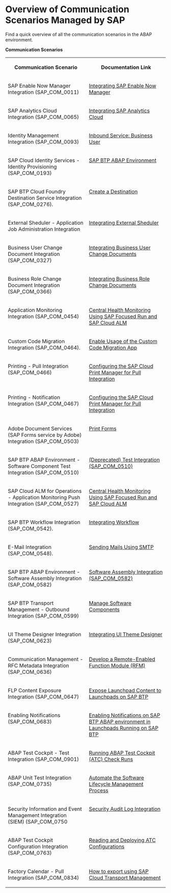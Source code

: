 <!-- loio2d16f49f1b0c4da096e0aacd8409e75b -->

# Overview of Communication Scenarios Managed by SAP

Find a quick overview of all the communication scenarios in the ABAP environment.

**Communication Scenarios**


<table>
<tr>
<th valign="top">

Communication Scenario

</th>
<th valign="top">

Documentation Link

</th>
</tr>
<tr>
<td valign="top">

SAP Enable Now Manager Integration \(SAP\_COM\_0011\)

</td>
<td valign="top">

[Integrating SAP Enable Now Manager](integrating-sap-enable-now-manager-31e1299.md)

</td>
</tr>
<tr>
<td valign="top">

SAP Analytics Cloud Integration \(SAP\_COM\_0065\)

</td>
<td valign="top">

[Integrating SAP Analytics Cloud](integrating-sap-analytics-cloud-587aec4.md)

</td>
</tr>
<tr>
<td valign="top">

Identity Management Integration \(SAP\_COM\_0093\)

</td>
<td valign="top">

[Inbound Service: Business User](../30-development/inbound-service-business-user-a631f4e.md)

</td>
</tr>
<tr>
<td valign="top">

SAP Cloud Identity Services - Identity Provisioning \(SAP\_COM\_0193\)

</td>
<td valign="top">

[SAP BTP ABAP Environment](https://help.sap.com/viewer/f48e822d6d484fa5ade7dda78b64d9f5/Cloud/en-US/e763123cbba9418d99a43b72c9783c60.html)

</td>
</tr>
<tr>
<td valign="top">

SAP BTP Cloud Foundry Destination Service Integration \(SAP\_COM\_0276\).

</td>
<td valign="top">

[Create a Destination](../30-development/create-a-destination-3fa7934.md)

</td>
</tr>
<tr>
<td valign="top">

External Sheduler - Application Job Administration Integration

</td>
<td valign="top">

[Integrating External Sheduler](https://help.sap.com/docs/btp/sap-business-technology-platform/integrating-external-scheduler?state=DRAFT)

</td>
</tr>
<tr>
<td valign="top">

Business User Change Document Integration \(SAP\_COM\_0327\)

</td>
<td valign="top">

[Integrating Business User Change Documents](../30-development/integrating-business-user-change-documents-624988e.md)

</td>
</tr>
<tr>
<td valign="top">

Business Role Change Document Integration \(SAP\_COM\_0366\)

</td>
<td valign="top">

[Integrating Business Role Change Documents](../30-development/integrating-business-role-change-documents-6426828.md)

</td>
</tr>
<tr>
<td valign="top">

Application Monitoring Integration \(SAP\_COM\_0454\)

</td>
<td valign="top">

[Central Health Monitoring Using SAP Focused Run and SAP Cloud ALM](central-health-monitoring-using-sap-focused-run-and-sap-cloud-alm-8d6e2e7.md)

</td>
</tr>
<tr>
<td valign="top">

Custom Code Migration Integration \(SAP\_COM\_0464\).

</td>
<td valign="top">

[Enable Usage of the Custom Code Migration App](enable-usage-of-the-custom-code-migration-app-34f67ed.md)

</td>
</tr>
<tr>
<td valign="top">

Printing - Pull Integration \(SAP\_COM\_0466\)

</td>
<td valign="top">

[Configuring the SAP Cloud Print Manager for Pull Integration](https://help.sap.com/docs/btp/sap-business-technology-platform/configuring-sap-cloud-print-manager-for-pull-integration?version=Cloud)

</td>
</tr>
<tr>
<td valign="top">

Printing - Notification Integration \(SAP\_COM\_0467\)

</td>
<td valign="top">

[Configuring the SAP Cloud Print Manager for Pull Integration](https://help.sap.com/docs/btp/sap-business-technology-platform/configuring-sap-cloud-print-manager-for-pull-integration?state=DRAFT&q=SAP_COM_0466)

</td>
</tr>
<tr>
<td valign="top">

Adobe Document Services \(SAP Forms service by Adobe\) Integration \(SAP\_COM\_0503\)

</td>
<td valign="top">

[Print Forms](../30-development/print-forms-959664f.md)

</td>
</tr>
<tr>
<td valign="top">

SAP BTP ABAP Environment - Software Component Test Integration \(SAP\_COM\_0510\)

</td>
<td valign="top">

[\(Deprecated\) Test Integration \(SAP\_COM\_0510\)](../30-development/deprecated-test-integration-sap-com-0510-b04a9ae.md)

</td>
</tr>
<tr>
<td valign="top">

SAP Cloud ALM for Operations - Application Monitoring Push Integration \(SAP\_COM\_0527\)

</td>
<td valign="top">

[Central Health Monitoring Using SAP Focused Run and SAP Cloud ALM](central-health-monitoring-using-sap-focused-run-and-sap-cloud-alm-8d6e2e7.md)

</td>
</tr>
<tr>
<td valign="top">

SAP BTP Workflow Integration \(SAP\_COM\_0542\).

</td>
<td valign="top">

[Integrating Workflow](integrating-workflow-b7931f7.md)

</td>
</tr>
<tr>
<td valign="top">

E-Mail Integration \(SAP\_COM\_0548\).

</td>
<td valign="top">

[Sending Mails Using SMTP](../30-development/sending-mails-using-smtp-8d1f989.md)

</td>
</tr>
<tr>
<td valign="top">

SAP BTP ABAP Environment - Software Assembly Integration \(SAP\_COM\_0582\)

</td>
<td valign="top">

[Software Assembly Integration \(SAP\_COM\_0582\)](../30-development/software-assembly-integration-sap-com-0582-26b8df5.md)

</td>
</tr>
<tr>
<td valign="top">

SAP BTP Transport Management - Outbound Integration \(SAP\_COM\_0599\)

</td>
<td valign="top">

[Manage Software Components](https://help.sap.com/docs/btp/sap-business-technology-platform/manage-software-components)

</td>
</tr>
<tr>
<td valign="top">

UI Theme Designer Integration \(SAP\_COM\_0623\)

</td>
<td valign="top">

[Integrating UI Theme Designer](integrating-ui-theme-designer-d8e9ce0.md)

</td>
</tr>
<tr>
<td valign="top">

Communication Management - RFC Metadata Integration \(SAP\_COM\_0636\)

</td>
<td valign="top">

[Develop a Remote-Enabled Function Module \(RFM\)](../30-development/develop-a-remote-enabled-function-module-rfm-abf7105.md)

</td>
</tr>
<tr>
<td valign="top">

FLP Content Exposure Integration \(SAP\_COM\_0647\)

</td>
<td valign="top">

[Expose Launchpad Content to Launchpads on SAP BTP](https://help.sap.com/viewer/10fd1742ea914256abedb34bf15bd069/Cloud/en-US/811789b79045440faf6dfdf02beb35aa.html)

</td>
</tr>
<tr>
<td valign="top">

Enabling Notifications \(SAP\_COM\_0683\)

</td>
<td valign="top">

[Enabling Notifications on SAP BTP ABAP environment in Launchpads Running on SAP BTP](enabling-notifications-on-sap-btp-abap-environment-in-launchpads-running-on-sap-btp-ba62b2a.md)

</td>
</tr>
<tr>
<td valign="top">

ABAP Test Cockpit - Test Integration \(SAP\_COM\_0901\)

</td>
<td valign="top">

[Running ABAP Test Cockpit \(ATC\) Check Runs](../30-development/running-abap-test-cockpit-atc-check-runs-d8cec78.md)

</td>
</tr>
<tr>
<td valign="top">

ABAP Unit Test Integration \(SAP\_COM\_0735\)

</td>
<td valign="top">

[Automate the Software Lifecycle Management Process](https://help.sap.com/docs/btp/sap-business-technology-platform/automate-software-lifecycle-management-process?state=DRAFT&q=sap_com_0735)

</td>
</tr>
<tr>
<td valign="top">

Security Information and Event Management Integration \(SIEM\) \(SAP\_COM\_0750

</td>
<td valign="top">

[Security Audit Log Integration](https://help.sap.com/docs/btp/sap-business-technology-platform/security-audit-log-integration?version=Cloud)

</td>
</tr>
<tr>
<td valign="top">

ABAP Test Cockpit Configuration Integration \(SAP\_COM\_0763\)

</td>
<td valign="top">

[Reading and Deploying ATC Configurations](https://help.sap.com/docs/btp/sap-business-technology-platform/reading-and-deploying-atc-configurations?state=DRAFT&q=SAP_COM_0763)

</td>
</tr>
<tr>
<td valign="top">

Factory Calendar - Pull Integration \(SAP\_COM\_0834\)

</td>
<td valign="top">

[How to export using SAP Cloud Transport Management](https://help.sap.com/docs/btp/sap-business-technology-platform/how-to-export-using-ctms?state=DRAFT&q=how%20to%20export%20using%20)

</td>
</tr>
</table>

